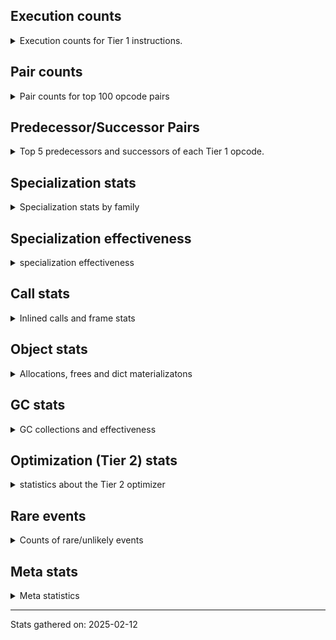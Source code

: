 ## Execution counts

<details>
<summary> Execution counts for Tier 1 instructions. </summary>


The "miss ratio" column shows the percentage of times the instruction
executed that it deoptimized. When this happens, the base unspecialized
instruction is not counted.

<table>
<thead>
<tr>
<th align="left">Name</th>
<th align="right">Base Count</th>
<th align="right">Head Count</th>
<th align="right">Change</th>
</tr>
</thead>
<tbody>
<tr>
<td align="left">LOAD_FAST</td>
<td align="right">779,597,092</td>
<td align="right">779,597,092</td>
<td align="right">0.0%</td>
</tr>
<tr>
<td align="left">LOAD_ATTR_INSTANCE_VALUE</td>
<td align="right">279,807,642</td>
<td align="right">279,807,642</td>
<td align="right">0.0%</td>
</tr>
<tr>
<td align="left">LOAD_FAST_LOAD_FAST</td>
<td align="right">272,247,504</td>
<td align="right">272,247,504</td>
<td align="right">0.0%</td>
</tr>
<tr>
<td align="left">POP_JUMP_IF_FALSE</td>
<td align="right">266,437,969</td>
<td align="right">266,437,969</td>
<td align="right">0.0%</td>
</tr>
<tr>
<td align="left">COMPARE_OP_INT</td>
<td align="right">174,935,221</td>
<td align="right">174,935,221</td>
<td align="right">0.0%</td>
</tr>
<tr>
<td align="left">LOAD_SMALL_INT</td>
<td align="right">174,682,711</td>
<td align="right">174,682,711</td>
<td align="right">0.0%</td>
</tr>
<tr>
<td align="left">RESUME_CHECK</td>
<td align="right">152,359,069</td>
<td align="right">152,359,069</td>
<td align="right">0.0%</td>
</tr>
<tr>
<td align="left">RETURN_VALUE</td>
<td align="right">151,719,514</td>
<td align="right">151,719,514</td>
<td align="right">0.0%</td>
</tr>
<tr>
<td align="left">LOAD_GLOBAL_BUILTIN</td>
<td align="right">143,361,757</td>
<td align="right">143,361,757</td>
<td align="right">0.0%</td>
</tr>
<tr>
<td align="left">BINARY_OP</td>
<td align="right">129,617,667</td>
<td align="right">129,617,667</td>
<td align="right">0.0%</td>
</tr>
<tr>
<td align="left">SWAP</td>
<td align="right">116,973,540</td>
<td align="right">116,973,540</td>
<td align="right">0.0%</td>
</tr>
<tr>
<td align="left">COPY</td>
<td align="right">116,966,884</td>
<td align="right">116,966,884</td>
<td align="right">0.0%</td>
</tr>
<tr>
<td align="left">STORE_FAST</td>
<td align="right">116,400,804</td>
<td align="right">116,400,804</td>
<td align="right">0.0%</td>
</tr>
<tr>
<td align="left">BINARY_OP_SUBSCR_GETITEM</td>
<td align="right">94,440,881</td>
<td align="right">94,440,881</td>
<td align="right">0.0%</td>
</tr>
<tr>
<td align="left">TO_BOOL_BOOL</td>
<td align="right">77,931,642</td>
<td align="right">77,931,642</td>
<td align="right">0.0%</td>
</tr>
<tr>
<td align="left">JUMP_FORWARD</td>
<td align="right">75,355,588</td>
<td align="right">75,355,588</td>
<td align="right">0.0%</td>
</tr>
<tr>
<td align="left">BINARY_OP_MULTIPLY_FLOAT</td>
<td align="right">66,920,005</td>
<td align="right">66,920,005</td>
<td align="right">0.0%</td>
</tr>
<tr>
<td align="left">CALL_ISINSTANCE</td>
<td align="right">64,360,254</td>
<td align="right">64,360,254</td>
<td align="right">0.0%</td>
</tr>
<tr>
<td align="left">BINARY_OP_SUBSCR_LIST_INT</td>
<td align="right">64,348,094</td>
<td align="right">64,348,094</td>
<td align="right">0.0%</td>
</tr>
<tr>
<td align="left">BINARY_OP_ADD_INT</td>
<td align="right">55,982,859</td>
<td align="right">55,982,859</td>
<td align="right">0.0%</td>
</tr>
<tr>
<td align="left">STORE_FAST_STORE_FAST</td>
<td align="right">51,097,220</td>
<td align="right">51,097,220</td>
<td align="right">0.0%</td>
</tr>
<tr>
<td align="left">CALL_PY_EXACT_ARGS</td>
<td align="right">50,478,119</td>
<td align="right">50,478,119</td>
<td align="right">0.0%</td>
</tr>
<tr>
<td align="left">LOAD_ATTR_METHOD_WITH_VALUES</td>
<td align="right">50,451,505</td>
<td align="right">50,451,505</td>
<td align="right">0.0%</td>
</tr>
<tr>
<td align="left">STORE_SUBSCR</td>
<td align="right">49,482,456</td>
<td align="right">49,482,456</td>
<td align="right">0.0%</td>
</tr>
<tr>
<td align="left">BINARY_OP_SUBTRACT_FLOAT</td>
<td align="right">41,247,630</td>
<td align="right">41,247,630</td>
<td align="right">0.0%</td>
</tr>
<tr>
<td align="left">BINARY_OP_SUBTRACT_INT</td>
<td align="right">37,932,512</td>
<td align="right">37,932,512</td>
<td align="right">0.0%</td>
</tr>
<tr>
<td align="left">BINARY_OP_MULTIPLY_INT</td>
<td align="right">37,734,067</td>
<td align="right">37,734,067</td>
<td align="right">0.0%</td>
</tr>
<tr>
<td align="left">BUILD_TUPLE</td>
<td align="right">37,530,463</td>
<td align="right">37,530,463</td>
<td align="right">0.0%</td>
</tr>
<tr>
<td align="left">UNPACK_SEQUENCE_TWO_TUPLE</td>
<td align="right">37,526,075</td>
<td align="right">37,526,075</td>
<td align="right">0.0%</td>
</tr>
<tr>
<td align="left">JUMP_BACKWARD_JIT</td>
<td align="right">35,888,172</td>
<td align="right">35,888,172</td>
<td align="right">0.0%</td>
</tr>
<tr>
<td align="left">FOR_ITER_RANGE</td>
<td align="right">35,788,493</td>
<td align="right">35,788,493</td>
<td align="right">0.0%</td>
</tr>
<tr>
<td align="left">BINARY_OP_ADD_FLOAT</td>
<td align="right">31,393,876</td>
<td align="right">31,393,876</td>
<td align="right">0.0%</td>
</tr>
<tr>
<td align="left">STORE_ATTR_INSTANCE_VALUE</td>
<td align="right">27,144,220</td>
<td align="right">27,144,220</td>
<td align="right">0.0%</td>
</tr>
<tr>
<td align="left">LOAD_ATTR_NONDESCRIPTOR_WITH_VALUES</td>
<td align="right">20,370,271</td>
<td align="right">20,370,271</td>
<td align="right">0.0%</td>
</tr>
<tr>
<td align="left">LOAD_CONST_MORTAL</td>
<td align="right">19,100,008</td>
<td align="right">19,100,008</td>
<td align="right">0.0%</td>
</tr>
<tr>
<td align="left">CALL_BUILTIN_CLASS</td>
<td align="right">14,317,547</td>
<td align="right">14,317,547</td>
<td align="right">0.0%</td>
</tr>
<tr>
<td align="left">COMPARE_OP</td>
<td align="right">13,580,987</td>
<td align="right">13,580,987</td>
<td align="right">0.0%</td>
</tr>
<tr>
<td align="left">LOAD_CONST_IMMORTAL</td>
<td align="right">6,838,949</td>
<td align="right">6,838,949</td>
<td align="right">0.0%</td>
</tr>
<tr>
<td align="left">INTERPRETER_EXIT</td>
<td align="right">6,798,742</td>
<td align="right">6,798,742</td>
<td align="right">0.0%</td>
</tr>
<tr>
<td align="left">POP_JUMP_IF_TRUE</td>
<td align="right">6,723,524</td>
<td align="right">6,723,524</td>
<td align="right">0.0%</td>
</tr>
<tr>
<td align="left">COMPARE_OP_FLOAT</td>
<td align="right">6,716,798</td>
<td align="right">6,716,798</td>
<td align="right">0.0%</td>
</tr>
<tr>
<td align="left">BINARY_OP_SUBSCR_TUPLE_INT</td>
<td align="right">1,280,317</td>
<td align="right">1,280,317</td>
<td align="right">0.0%</td>
</tr>
<tr>
<td align="left">ENTER_EXECUTOR</td>
<td align="right">888,869</td>
<td align="right">888,869</td>
<td align="right">0.0%</td>
</tr>
<tr>
<td align="left">GET_ITER</td>
<td align="right">679,568</td>
<td align="right">679,568</td>
<td align="right">0.0%</td>
</tr>
<tr>
<td align="left">POP_TOP</td>
<td align="right">661,396</td>
<td align="right">661,396</td>
<td align="right">0.0%</td>
</tr>
<tr>
<td align="left">FOR_ITER_GEN</td>
<td align="right">640,063</td>
<td align="right">640,063</td>
<td align="right">0.0%</td>
</tr>
<tr>
<td align="left">YIELD_VALUE</td>
<td align="right">640,000</td>
<td align="right">640,000</td>
<td align="right">0.0%</td>
</tr>
<tr>
<td align="left">POP_ITER</td>
<td align="right">623,101</td>
<td align="right">623,101</td>
<td align="right">0.0%</td>
</tr>
<tr>
<td align="left">CALL_BUILTIN_O</td>
<td align="right">451,385</td>
<td align="right">451,385</td>
<td align="right">0.0%</td>
</tr>
<tr>
<td align="left">LOAD_GLOBAL_MODULE</td>
<td align="right">233,458</td>
<td align="right">233,458</td>
<td align="right">0.0%</td>
</tr>
<tr>
<td align="left">EXTENDED_ARG</td>
<td align="right">219,455</td>
<td align="right">219,455</td>
<td align="right">0.0%</td>
</tr>
<tr>
<td align="left">LOAD_ATTR_MODULE</td>
<td align="right">193,273</td>
<td align="right">193,273</td>
<td align="right">0.0%</td>
</tr>
<tr>
<td align="left">LIST_APPEND</td>
<td align="right">143,872</td>
<td align="right">143,872</td>
<td align="right">0.0%</td>
</tr>
<tr>
<td align="left">STORE_FAST_LOAD_FAST</td>
<td align="right">131,072</td>
<td align="right">131,072</td>
<td align="right">0.0%</td>
</tr>
<tr>
<td align="left">PUSH_NULL</td>
<td align="right">130,980</td>
<td align="right">130,980</td>
<td align="right">0.0%</td>
</tr>
<tr>
<td align="left">BINARY_OP_EXTEND</td>
<td align="right">80,305</td>
<td align="right">80,305</td>
<td align="right">0.0%</td>
</tr>
<tr>
<td align="left">CALL_NON_PY_GENERAL</td>
<td align="right">15,233</td>
<td align="right">15,233</td>
<td align="right">0.0%</td>
</tr>
<tr>
<td align="left">BUILD_LIST</td>
<td align="right">13,976</td>
<td align="right">13,976</td>
<td align="right">0.0%</td>
</tr>
<tr>
<td align="left">STORE_SUBSCR_LIST_INT</td>
<td align="right">12,159</td>
<td align="right">12,159</td>
<td align="right">0.0%</td>
</tr>
<tr>
<td align="left">NOT_TAKEN</td>
<td align="right">8,190</td>
<td align="right">8,190</td>
<td align="right">0.0%</td>
</tr>
<tr>
<td align="left">FOR_ITER</td>
<td align="right">6,905</td>
<td align="right">6,905</td>
<td align="right">0.0%</td>
</tr>
<tr>
<td align="left">CALL</td>
<td align="right">2,610</td>
<td align="right">2,610</td>
<td align="right">0.0%</td>
</tr>
<tr>
<td align="left">LOAD_ATTR</td>
<td align="right">2,351</td>
<td align="right">2,351</td>
<td align="right">0.0%</td>
</tr>
<tr>
<td align="left">LOAD_GLOBAL</td>
<td align="right">1,658</td>
<td align="right">1,658</td>
<td align="right">0.0%</td>
</tr>
<tr>
<td align="left">CALL_FUNCTION_EX</td>
<td align="right">648</td>
<td align="right">648</td>
<td align="right">0.0%</td>
</tr>
<tr>
<td align="left">LOAD_DEREF</td>
<td align="right">648</td>
<td align="right">648</td>
<td align="right">0.0%</td>
</tr>
<tr>
<td align="left">LOAD_ATTR_METHOD_NO_DICT</td>
<td align="right">638</td>
<td align="right">638</td>
<td align="right">0.0%</td>
</tr>
<tr>
<td align="left">STORE_ATTR</td>
<td align="right">612</td>
<td align="right">612</td>
<td align="right">0.0%</td>
</tr>
<tr>
<td align="left">TO_BOOL</td>
<td align="right">549</td>
<td align="right">549</td>
<td align="right">0.0%</td>
</tr>
<tr>
<td align="left">EXIT_INIT_CHECK</td>
<td align="right">378</td>
<td align="right">378</td>
<td align="right">0.0%</td>
</tr>
<tr>
<td align="left">CALL_ALLOC_AND_ENTER_INIT</td>
<td align="right">378</td>
<td align="right">378</td>
<td align="right">0.0%</td>
</tr>
<tr>
<td align="left">MAKE_FUNCTION</td>
<td align="right">324</td>
<td align="right">324</td>
<td align="right">0.0%</td>
</tr>
<tr>
<td align="left">NOP</td>
<td align="right">324</td>
<td align="right">324</td>
<td align="right">0.0%</td>
</tr>
<tr>
<td align="left">CALL_INTRINSIC_1</td>
<td align="right">324</td>
<td align="right">324</td>
<td align="right">0.0%</td>
</tr>
<tr>
<td align="left">COPY_FREE_VARS</td>
<td align="right">324</td>
<td align="right">324</td>
<td align="right">0.0%</td>
</tr>
<tr>
<td align="left">IS_OP</td>
<td align="right">324</td>
<td align="right">324</td>
<td align="right">0.0%</td>
</tr>
<tr>
<td align="left">LIST_EXTEND</td>
<td align="right">324</td>
<td align="right">324</td>
<td align="right">0.0%</td>
</tr>
<tr>
<td align="left">MAKE_CELL</td>
<td align="right">324</td>
<td align="right">324</td>
<td align="right">0.0%</td>
</tr>
<tr>
<td align="left">POP_JUMP_IF_NOT_NONE</td>
<td align="right">324</td>
<td align="right">324</td>
<td align="right">0.0%</td>
</tr>
<tr>
<td align="left">SET_FUNCTION_ATTRIBUTE</td>
<td align="right">324</td>
<td align="right">324</td>
<td align="right">0.0%</td>
</tr>
<tr>
<td align="left">STORE_DEREF</td>
<td align="right">324</td>
<td align="right">324</td>
<td align="right">0.0%</td>
</tr>
<tr>
<td align="left">CALL_METHOD_DESCRIPTOR_NOARGS</td>
<td align="right">319</td>
<td align="right">319</td>
<td align="right">0.0%</td>
</tr>
<tr>
<td align="left">CALL_METHOD_DESCRIPTOR_O</td>
<td align="right">319</td>
<td align="right">319</td>
<td align="right">0.0%</td>
</tr>
<tr>
<td align="left">CALL_PY_GENERAL</td>
<td align="right">319</td>
<td align="right">319</td>
<td align="right">0.0%</td>
</tr>
<tr>
<td align="left">CALL_BUILTIN_FAST_WITH_KEYWORDS</td>
<td align="right">252</td>
<td align="right">252</td>
<td align="right">0.0%</td>
</tr>
<tr>
<td align="left">LOAD_FAST_AND_CLEAR</td>
<td align="right">192</td>
<td align="right">192</td>
<td align="right">0.0%</td>
</tr>
<tr>
<td align="left">POP_JUMP_IF_NONE</td>
<td align="right">192</td>
<td align="right">192</td>
<td align="right">0.0%</td>
</tr>
<tr>
<td align="left">LOAD_CONST</td>
<td align="right">129</td>
<td align="right">129</td>
<td align="right">0.0%</td>
</tr>
<tr>
<td align="left">UNPACK_SEQUENCE</td>
<td align="right">118</td>
<td align="right">118</td>
<td align="right">0.0%</td>
</tr>
<tr>
<td align="left">RESUME</td>
<td align="right">67</td>
<td align="right">67</td>
<td align="right">0.0%</td>
</tr>
<tr>
<td align="left">END_FOR</td>
<td align="right">64</td>
<td align="right">64</td>
<td align="right">0.0%</td>
</tr>
<tr>
<td align="left">RETURN_GENERATOR</td>
<td align="right">64</td>
<td align="right">64</td>
<td align="right">0.0%</td>
</tr>
<tr>
<td align="left">JUMP_BACKWARD</td>
<td align="right">44</td>
<td align="right">44</td>
<td align="right">0.0%</td>
</tr>
</tbody>
</table>


</details>

## Pair counts

<details>
<summary> Pair counts for top 100 opcode pairs </summary>


Pairs of specialized operations that deoptimize and are then followed by
the corresponding unspecialized instruction are not counted as pairs.

Not included in comparative output.


</details>

## Predecessor/Successor Pairs

<details>
<summary> Top 5 predecessors and successors of each Tier 1 opcode. </summary>


This does not include the unspecialized instructions that occur after a
specialized instruction deoptimizes.

Not included in comparative output.


</details>

## Specialization stats

<details>
<summary> Specialization stats by family </summary>

### BINARY_OP

<details>
<summary> specialization stats for BINARY_OP family </summary>

<table>
<thead>
<tr>
<th align="left">Kind</th>
<th align="right">Base Count</th>
<th align="right">Base Ratio</th>
<th align="right">Head Count</th>
<th align="right">Head Ratio</th>
<th align="right">Change</th>
</tr>
</thead>
<tbody>
<tr>
<td align="left">
deferred
<details>
<summary>ⓘ</summary>

Lists the number of "deferred" (i.e. not specialized) instructions executed.
</details>
</td>
<td align="right">129,583,591</td>
<td align="right">9.7%</td>
<td align="right">129,583,591</td>
<td align="right">9.7%</td>
<td align="right">0.0%</td>
</tr>
<tr>
<td align="left">
hit
<details>
<summary>ⓘ</summary>

Specialized instructions that complete.
</details>
</td>
<td align="right">1,200,662,566</td>
<td align="right">90.3%</td>
<td align="right">1,200,662,566</td>
<td align="right">90.3%</td>
<td align="right">0.0%</td>
</tr>
</tbody>
</table>

<table>
<thead>
<tr>
<th align="left">Success</th>
<th align="right">Base Count</th>
<th align="right">Base Ratio</th>
<th align="right">Head Count</th>
<th align="right">Head Ratio</th>
<th align="right">Change</th>
</tr>
</thead>
<tbody>
<tr>
<td align="left">Success</td>
<td align="right">482</td>
<td align="right">1.4%</td>
<td align="right">482</td>
<td align="right">1.4%</td>
<td align="right">0.0%</td>
</tr>
<tr>
<td align="left">Failure</td>
<td align="right">33,594</td>
<td align="right">98.6%</td>
<td align="right">33,594</td>
<td align="right">98.6%</td>
<td align="right">0.0%</td>
</tr>
</tbody>
</table>

<table>
<thead>
<tr>
<th align="left">Failure kind</th>
<th align="right">Base Count</th>
<th align="right">Base Ratio</th>
<th align="right">Head Count</th>
<th align="right">Head Ratio</th>
<th align="right">Change</th>
</tr>
</thead>
<tbody>
<tr>
<td align="left">subscr</td>
<td align="right">30,353</td>
<td align="right">90.4%</td>
<td align="right">30,353</td>
<td align="right">90.4%</td>
<td align="right">0.0%</td>
</tr>
<tr>
<td align="left">add different types</td>
<td align="right">1,671</td>
<td align="right">5.0%</td>
<td align="right">1,671</td>
<td align="right">5.0%</td>
<td align="right">0.0%</td>
</tr>
<tr>
<td align="left">remainder</td>
<td align="right">459</td>
<td align="right">1.4%</td>
<td align="right">459</td>
<td align="right">1.4%</td>
<td align="right">0.0%</td>
</tr>
<tr>
<td align="left">true divide other</td>
<td align="right">442</td>
<td align="right">1.3%</td>
<td align="right">442</td>
<td align="right">1.3%</td>
<td align="right">0.0%</td>
</tr>
<tr>
<td align="left">multiply different types</td>
<td align="right">263</td>
<td align="right">0.8%</td>
<td align="right">263</td>
<td align="right">0.8%</td>
<td align="right">0.0%</td>
</tr>
<tr>
<td align="left">floor divide</td>
<td align="right">167</td>
<td align="right">0.5%</td>
<td align="right">167</td>
<td align="right">0.5%</td>
<td align="right">0.0%</td>
</tr>
<tr>
<td align="left">true divide float</td>
<td align="right">147</td>
<td align="right">0.4%</td>
<td align="right">147</td>
<td align="right">0.4%</td>
<td align="right">0.0%</td>
</tr>
<tr>
<td align="left">lshift</td>
<td align="right">69</td>
<td align="right">0.2%</td>
<td align="right">69</td>
<td align="right">0.2%</td>
<td align="right">0.0%</td>
</tr>
<tr>
<td align="left">rshift</td>
<td align="right">23</td>
<td align="right">0.1%</td>
<td align="right">23</td>
<td align="right">0.1%</td>
<td align="right">0.0%</td>
</tr>
</tbody>
</table>


</details>

### CALL

<details>
<summary> specialization stats for CALL family </summary>

<table>
<thead>
<tr>
<th align="left">Kind</th>
<th align="right">Base Count</th>
<th align="right">Base Ratio</th>
<th align="right">Head Count</th>
<th align="right">Head Ratio</th>
<th align="right">Change</th>
</tr>
</thead>
<tbody>
<tr>
<td align="left">
deferred
<details>
<summary>ⓘ</summary>

Lists the number of "deferred" (i.e. not specialized) instructions executed.
</details>
</td>
<td align="right">155</td>
<td align="right">0.0%</td>
<td align="right">155</td>
<td align="right">0.0%</td>
<td align="right">0.0%</td>
</tr>
<tr>
<td align="left">
hit
<details>
<summary>ⓘ</summary>

Specialized instructions that complete.
</details>
</td>
<td align="right">137,064,892</td>
<td align="right">100.0%</td>
<td align="right">137,064,892</td>
<td align="right">100.0%</td>
<td align="right">0.0%</td>
</tr>
</tbody>
</table>

<table>
<thead>
<tr>
<th align="left">Success</th>
<th align="right">Base Count</th>
<th align="right">Base Ratio</th>
<th align="right">Head Count</th>
<th align="right">Head Ratio</th>
<th align="right">Change</th>
</tr>
</thead>
<tbody>
<tr>
<td align="left">Success</td>
<td align="right">2,455</td>
<td align="right">100.0%</td>
<td align="right">2,455</td>
<td align="right">100.0%</td>
<td align="right">0.0%</td>
</tr>
<tr>
<td align="left">Failure</td>
<td align="right">0</td>
<td align="right">0.0%</td>
<td align="right">0</td>
<td align="right">0.0%</td>
<td align="right"></td>
</tr>
</tbody>
</table>


</details>

### COMPARE_OP

<details>
<summary> specialization stats for COMPARE_OP family </summary>

<table>
<thead>
<tr>
<th align="left">Kind</th>
<th align="right">Base Count</th>
<th align="right">Base Ratio</th>
<th align="right">Head Count</th>
<th align="right">Head Ratio</th>
<th align="right">Change</th>
</tr>
</thead>
<tbody>
<tr>
<td align="left">
deferred
<details>
<summary>ⓘ</summary>

Lists the number of "deferred" (i.e. not specialized) instructions executed.
</details>
</td>
<td align="right">13,577,498</td>
<td align="right">6.3%</td>
<td align="right">13,577,498</td>
<td align="right">6.3%</td>
<td align="right">0.0%</td>
</tr>
<tr>
<td align="left">
hit
<details>
<summary>ⓘ</summary>

Specialized instructions that complete.
</details>
</td>
<td align="right">201,201,350</td>
<td align="right">93.7%</td>
<td align="right">201,201,350</td>
<td align="right">93.7%</td>
<td align="right">0.0%</td>
</tr>
</tbody>
</table>

<table>
<thead>
<tr>
<th align="left">Success</th>
<th align="right">Base Count</th>
<th align="right">Base Ratio</th>
<th align="right">Head Count</th>
<th align="right">Head Ratio</th>
<th align="right">Change</th>
</tr>
</thead>
<tbody>
<tr>
<td align="left">Success</td>
<td align="right">86</td>
<td align="right">2.5%</td>
<td align="right">86</td>
<td align="right">2.5%</td>
<td align="right">0.0%</td>
</tr>
<tr>
<td align="left">Failure</td>
<td align="right">3,403</td>
<td align="right">97.5%</td>
<td align="right">3,403</td>
<td align="right">97.5%</td>
<td align="right">0.0%</td>
</tr>
</tbody>
</table>

<table>
<thead>
<tr>
<th align="left">Failure kind</th>
<th align="right">Base Count</th>
<th align="right">Base Ratio</th>
<th align="right">Head Count</th>
<th align="right">Head Ratio</th>
<th align="right">Change</th>
</tr>
</thead>
<tbody>
<tr>
<td align="left">float long</td>
<td align="right">3,403</td>
<td align="right">100.0%</td>
<td align="right">3,403</td>
<td align="right">100.0%</td>
<td align="right">0.0%</td>
</tr>
</tbody>
</table>


</details>

### FOR_ITER

<details>
<summary> specialization stats for FOR_ITER family </summary>

<table>
<thead>
<tr>
<th align="left">Kind</th>
<th align="right">Base Count</th>
<th align="right">Base Ratio</th>
<th align="right">Head Count</th>
<th align="right">Head Ratio</th>
<th align="right">Change</th>
</tr>
</thead>
<tbody>
<tr>
<td align="left">
deferred
<details>
<summary>ⓘ</summary>

Lists the number of "deferred" (i.e. not specialized) instructions executed.
</details>
</td>
<td align="right">6,820</td>
<td align="right">0.0%</td>
<td align="right">6,820</td>
<td align="right">0.0%</td>
<td align="right">0.0%</td>
</tr>
<tr>
<td align="left">
hit
<details>
<summary>ⓘ</summary>

Specialized instructions that complete.
</details>
</td>
<td align="right">36,428,556</td>
<td align="right">100.0%</td>
<td align="right">36,428,556</td>
<td align="right">100.0%</td>
<td align="right">0.0%</td>
</tr>
</tbody>
</table>

<table>
<thead>
<tr>
<th align="left">Success</th>
<th align="right">Base Count</th>
<th align="right">Base Ratio</th>
<th align="right">Head Count</th>
<th align="right">Head Ratio</th>
<th align="right">Change</th>
</tr>
</thead>
<tbody>
<tr>
<td align="left">Success</td>
<td align="right">32</td>
<td align="right">37.6%</td>
<td align="right">32</td>
<td align="right">37.6%</td>
<td align="right">0.0%</td>
</tr>
<tr>
<td align="left">Failure</td>
<td align="right">53</td>
<td align="right">62.4%</td>
<td align="right">53</td>
<td align="right">62.4%</td>
<td align="right">0.0%</td>
</tr>
</tbody>
</table>

<table>
<thead>
<tr>
<th align="left">Failure kind</th>
<th align="right">Base Count</th>
<th align="right">Base Ratio</th>
<th align="right">Head Count</th>
<th align="right">Head Ratio</th>
<th align="right">Change</th>
</tr>
</thead>
<tbody>
<tr>
<td align="left">zip</td>
<td align="right">47</td>
<td align="right">88.7%</td>
<td align="right">47</td>
<td align="right">88.7%</td>
<td align="right">0.0%</td>
</tr>
<tr>
<td align="left">dict values</td>
<td align="right">6</td>
<td align="right">11.3%</td>
<td align="right">6</td>
<td align="right">11.3%</td>
<td align="right">0.0%</td>
</tr>
</tbody>
</table>


</details>

### LOAD_ATTR

<details>
<summary> specialization stats for LOAD_ATTR family </summary>

<table>
<thead>
<tr>
<th align="left">Kind</th>
<th align="right">Base Count</th>
<th align="right">Base Ratio</th>
<th align="right">Head Count</th>
<th align="right">Head Ratio</th>
<th align="right">Change</th>
</tr>
</thead>
<tbody>
<tr>
<td align="left">
deferred
<details>
<summary>ⓘ</summary>

Lists the number of "deferred" (i.e. not specialized) instructions executed.
</details>
</td>
<td align="right">467</td>
<td align="right">0.0%</td>
<td align="right">467</td>
<td align="right">0.0%</td>
<td align="right">0.0%</td>
</tr>
<tr>
<td align="left">
hit
<details>
<summary>ⓘ</summary>

Specialized instructions that complete.
</details>
</td>
<td align="right">350,823,329</td>
<td align="right">100.0%</td>
<td align="right">350,823,329</td>
<td align="right">100.0%</td>
<td align="right">0.0%</td>
</tr>
</tbody>
</table>

<table>
<thead>
<tr>
<th align="left">Success</th>
<th align="right">Base Count</th>
<th align="right">Base Ratio</th>
<th align="right">Head Count</th>
<th align="right">Head Ratio</th>
<th align="right">Change</th>
</tr>
</thead>
<tbody>
<tr>
<td align="left">Success</td>
<td align="right">1,778</td>
<td align="right">94.4%</td>
<td align="right">1,778</td>
<td align="right">94.4%</td>
<td align="right">0.0%</td>
</tr>
<tr>
<td align="left">Failure</td>
<td align="right">106</td>
<td align="right">5.6%</td>
<td align="right">106</td>
<td align="right">5.6%</td>
<td align="right">0.0%</td>
</tr>
</tbody>
</table>


</details>

### LOAD_GLOBAL

<details>
<summary> specialization stats for LOAD_GLOBAL family </summary>

<table>
<thead>
<tr>
<th align="left">Kind</th>
<th align="right">Base Count</th>
<th align="right">Base Ratio</th>
<th align="right">Head Count</th>
<th align="right">Head Ratio</th>
<th align="right">Change</th>
</tr>
</thead>
<tbody>
<tr>
<td align="left">
deferred
<details>
<summary>ⓘ</summary>

Lists the number of "deferred" (i.e. not specialized) instructions executed.
</details>
</td>
<td align="right">109</td>
<td align="right">0.0%</td>
<td align="right">109</td>
<td align="right">0.0%</td>
<td align="right">0.0%</td>
</tr>
<tr>
<td align="left">
hit
<details>
<summary>ⓘ</summary>

Specialized instructions that complete.
</details>
</td>
<td align="right">143,595,215</td>
<td align="right">100.0%</td>
<td align="right">143,595,215</td>
<td align="right">100.0%</td>
<td align="right">0.0%</td>
</tr>
</tbody>
</table>

<table>
<thead>
<tr>
<th align="left">Success</th>
<th align="right">Base Count</th>
<th align="right">Base Ratio</th>
<th align="right">Head Count</th>
<th align="right">Head Ratio</th>
<th align="right">Change</th>
</tr>
</thead>
<tbody>
<tr>
<td align="left">Success</td>
<td align="right">1,549</td>
<td align="right">100.0%</td>
<td align="right">1,549</td>
<td align="right">100.0%</td>
<td align="right">0.0%</td>
</tr>
<tr>
<td align="left">Failure</td>
<td align="right">0</td>
<td align="right">0.0%</td>
<td align="right">0</td>
<td align="right">0.0%</td>
<td align="right"></td>
</tr>
</tbody>
</table>


</details>

### STORE_ATTR

<details>
<summary> specialization stats for STORE_ATTR family </summary>

<table>
<thead>
<tr>
<th align="left">Kind</th>
<th align="right">Base Count</th>
<th align="right">Base Ratio</th>
<th align="right">Head Count</th>
<th align="right">Head Ratio</th>
<th align="right">Change</th>
</tr>
</thead>
<tbody>
<tr>
<td align="left">
deferred
<details>
<summary>ⓘ</summary>

Lists the number of "deferred" (i.e. not specialized) instructions executed.
</details>
</td>
<td align="right">36</td>
<td align="right">0.0%</td>
<td align="right">36</td>
<td align="right">0.0%</td>
<td align="right">0.0%</td>
</tr>
<tr>
<td align="left">
hit
<details>
<summary>ⓘ</summary>

Specialized instructions that complete.
</details>
</td>
<td align="right">27,144,220</td>
<td align="right">100.0%</td>
<td align="right">27,144,220</td>
<td align="right">100.0%</td>
<td align="right">0.0%</td>
</tr>
</tbody>
</table>

<table>
<thead>
<tr>
<th align="left">Success</th>
<th align="right">Base Count</th>
<th align="right">Base Ratio</th>
<th align="right">Head Count</th>
<th align="right">Head Ratio</th>
<th align="right">Change</th>
</tr>
</thead>
<tbody>
<tr>
<td align="left">Success</td>
<td align="right">576</td>
<td align="right">100.0%</td>
<td align="right">576</td>
<td align="right">100.0%</td>
<td align="right">0.0%</td>
</tr>
<tr>
<td align="left">Failure</td>
<td align="right">0</td>
<td align="right">0.0%</td>
<td align="right">0</td>
<td align="right">0.0%</td>
<td align="right"></td>
</tr>
</tbody>
</table>


</details>

### STORE_SUBSCR

<details>
<summary> specialization stats for STORE_SUBSCR family </summary>

<table>
<thead>
<tr>
<th align="left">Kind</th>
<th align="right">Base Count</th>
<th align="right">Base Ratio</th>
<th align="right">Head Count</th>
<th align="right">Head Ratio</th>
<th align="right">Change</th>
</tr>
</thead>
<tbody>
<tr>
<td align="left">
deferred
<details>
<summary>ⓘ</summary>

Lists the number of "deferred" (i.e. not specialized) instructions executed.
</details>
</td>
<td align="right">49,469,839</td>
<td align="right">99.9%</td>
<td align="right">49,469,839</td>
<td align="right">99.9%</td>
<td align="right">0.0%</td>
</tr>
<tr>
<td align="left">
hit
<details>
<summary>ⓘ</summary>

Specialized instructions that complete.
</details>
</td>
<td align="right">12,159</td>
<td align="right">0.0%</td>
<td align="right">12,159</td>
<td align="right">0.0%</td>
<td align="right">0.0%</td>
</tr>
</tbody>
</table>

<table>
<thead>
<tr>
<th align="left">Success</th>
<th align="right">Base Count</th>
<th align="right">Base Ratio</th>
<th align="right">Head Count</th>
<th align="right">Head Ratio</th>
<th align="right">Change</th>
</tr>
</thead>
<tbody>
<tr>
<td align="left">Success</td>
<td align="right">1</td>
<td align="right">0.0%</td>
<td align="right">1</td>
<td align="right">0.0%</td>
<td align="right">0.0%</td>
</tr>
<tr>
<td align="left">Failure</td>
<td align="right">12,616</td>
<td align="right">100.0%</td>
<td align="right">12,616</td>
<td align="right">100.0%</td>
<td align="right">0.0%</td>
</tr>
</tbody>
</table>

<table>
<thead>
<tr>
<th align="left">Failure kind</th>
<th align="right">Base Count</th>
<th align="right">Base Ratio</th>
<th align="right">Head Count</th>
<th align="right">Head Ratio</th>
<th align="right">Change</th>
</tr>
</thead>
<tbody>
<tr>
<td align="left">array int</td>
<td align="right">10,792</td>
<td align="right">85.5%</td>
<td align="right">10,792</td>
<td align="right">85.5%</td>
<td align="right">0.0%</td>
</tr>
<tr>
<td align="left">py simple</td>
<td align="right">1,756</td>
<td align="right">13.9%</td>
<td align="right">1,756</td>
<td align="right">13.9%</td>
<td align="right">0.0%</td>
</tr>
<tr>
<td align="left">array slice</td>
<td align="right">68</td>
<td align="right">0.5%</td>
<td align="right">68</td>
<td align="right">0.5%</td>
<td align="right">0.0%</td>
</tr>
</tbody>
</table>


</details>

### TO_BOOL

<details>
<summary> specialization stats for TO_BOOL family </summary>

<table>
<thead>
<tr>
<th align="left">Kind</th>
<th align="right">Base Count</th>
<th align="right">Base Ratio</th>
<th align="right">Head Count</th>
<th align="right">Head Ratio</th>
<th align="right">Change</th>
</tr>
</thead>
<tbody>
<tr>
<td align="left">
deferred
<details>
<summary>ⓘ</summary>

Lists the number of "deferred" (i.e. not specialized) instructions executed.
</details>
</td>
<td align="right">334</td>
<td align="right">0.0%</td>
<td align="right">334</td>
<td align="right">0.0%</td>
<td align="right">0.0%</td>
</tr>
<tr>
<td align="left">
hit
<details>
<summary>ⓘ</summary>

Specialized instructions that complete.
</details>
</td>
<td align="right">77,931,642</td>
<td align="right">100.0%</td>
<td align="right">77,931,642</td>
<td align="right">100.0%</td>
<td align="right">0.0%</td>
</tr>
</tbody>
</table>

<table>
<thead>
<tr>
<th align="left">Success</th>
<th align="right">Base Count</th>
<th align="right">Base Ratio</th>
<th align="right">Head Count</th>
<th align="right">Head Ratio</th>
<th align="right">Change</th>
</tr>
</thead>
<tbody>
<tr>
<td align="left">Success</td>
<td align="right">110</td>
<td align="right">51.2%</td>
<td align="right">110</td>
<td align="right">51.2%</td>
<td align="right">0.0%</td>
</tr>
<tr>
<td align="left">Failure</td>
<td align="right">105</td>
<td align="right">48.8%</td>
<td align="right">105</td>
<td align="right">48.8%</td>
<td align="right">0.0%</td>
</tr>
</tbody>
</table>

<table>
<thead>
<tr>
<th align="left">Failure kind</th>
<th align="right">Base Count</th>
<th align="right">Base Ratio</th>
<th align="right">Head Count</th>
<th align="right">Head Ratio</th>
<th align="right">Change</th>
</tr>
</thead>
<tbody>
<tr>
<td align="left">sequence</td>
<td align="right">105</td>
<td align="right">100.0%</td>
<td align="right">105</td>
<td align="right">100.0%</td>
<td align="right">0.0%</td>
</tr>
</tbody>
</table>


</details>

### UNPACK_SEQUENCE

<details>
<summary> specialization stats for UNPACK_SEQUENCE family </summary>

<table>
<thead>
<tr>
<th align="left">Kind</th>
<th align="right">Base Count</th>
<th align="right">Base Ratio</th>
<th align="right">Head Count</th>
<th align="right">Head Ratio</th>
<th align="right">Change</th>
</tr>
</thead>
<tbody>
<tr>
<td align="left">
deferred
<details>
<summary>ⓘ</summary>

Lists the number of "deferred" (i.e. not specialized) instructions executed.
</details>
</td>
<td align="right">9</td>
<td align="right">0.0%</td>
<td align="right">9</td>
<td align="right">0.0%</td>
<td align="right">0.0%</td>
</tr>
<tr>
<td align="left">
hit
<details>
<summary>ⓘ</summary>

Specialized instructions that complete.
</details>
</td>
<td align="right">37,526,075</td>
<td align="right">100.0%</td>
<td align="right">37,526,075</td>
<td align="right">100.0%</td>
<td align="right">0.0%</td>
</tr>
</tbody>
</table>

<table>
<thead>
<tr>
<th align="left">Success</th>
<th align="right">Base Count</th>
<th align="right">Base Ratio</th>
<th align="right">Head Count</th>
<th align="right">Head Ratio</th>
<th align="right">Change</th>
</tr>
</thead>
<tbody>
<tr>
<td align="left">Success</td>
<td align="right">109</td>
<td align="right">100.0%</td>
<td align="right">109</td>
<td align="right">100.0%</td>
<td align="right">0.0%</td>
</tr>
<tr>
<td align="left">Failure</td>
<td align="right">0</td>
<td align="right">0.0%</td>
<td align="right">0</td>
<td align="right">0.0%</td>
<td align="right"></td>
</tr>
</tbody>
</table>


</details>


</details>

## Specialization effectiveness

<details>
<summary> specialization effectiveness </summary>


All entries are execution counts. Should add up to the total number of
Tier 1 instructions executed.

<table>
<thead>
<tr>
<th align="left">Instructions</th>
<th align="right">Base Count</th>
<th align="right">Base Ratio</th>
<th align="right">Head Count</th>
<th align="right">Head Ratio</th>
<th align="right">Change</th>
</tr>
</thead>
<tbody>
<tr>
<td align="left">
Basic
<details>
<summary>ⓘ</summary>

Instructions that are not and cannot be specialized, e.g. `LOAD_FAST`.
</details>
</td>
<td align="right">2,176,677,700</td>
<td align="right">54.4%</td>
<td align="right">2,176,677,700</td>
<td align="right">54.4%</td>
<td align="right">0.0%</td>
</tr>
<tr>
<td align="left">
Not specialized
<details>
<summary>ⓘ</summary>

Instructions that could be specialized but aren't, e.g. `LOAD_ATTR`, `BINARY_SLICE`.
</details>
</td>
<td align="right">192,695,913</td>
<td align="right">4.8%</td>
<td align="right">192,695,913</td>
<td align="right">4.8%</td>
<td align="right">0.0%</td>
</tr>
<tr>
<td align="left">
Specialized hits
<details>
<summary>ⓘ</summary>

Specialized instructions, e.g. `LOAD_ATTR_MODULE` that complete.
</details>
</td>
<td align="right">1,630,284,084</td>
<td align="right">40.8%</td>
<td align="right">1,630,284,084</td>
<td align="right">40.8%</td>
<td align="right">0.0%</td>
</tr>
<tr>
<td align="left">
Specialized misses
<details>
<summary>ⓘ</summary>

Specialized instructions, e.g. `LOAD_ATTR_MODULE` that deopt.
</details>
</td>
<td align="right">0</td>
<td align="right">0.0%</td>
<td align="right">0</td>
<td align="right">0.0%</td>
<td align="right"></td>
</tr>
</tbody>
</table>

### Deferred by instruction

<details>
<summary> Breakdown of deferred (not specialized) instruction counts by family </summary>

<table>
<thead>
<tr>
<th align="left">Name</th>
<th align="right">Base Count</th>
<th align="right">Base Ratio</th>
<th align="right">Head Count</th>
<th align="right">Head Ratio</th>
<th align="right">Change</th>
</tr>
</thead>
<tbody>
<tr>
<td align="left">BINARY_OP</td>
<td align="right">129,583,591</td>
<td align="right">67.3%</td>
<td align="right">129,583,591</td>
<td align="right">67.3%</td>
<td align="right">0.0%</td>
</tr>
<tr>
<td align="left">STORE_SUBSCR</td>
<td align="right">49,469,839</td>
<td align="right">25.7%</td>
<td align="right">49,469,839</td>
<td align="right">25.7%</td>
<td align="right">0.0%</td>
</tr>
<tr>
<td align="left">COMPARE_OP</td>
<td align="right">13,577,498</td>
<td align="right">7.0%</td>
<td align="right">13,577,498</td>
<td align="right">7.0%</td>
<td align="right">0.0%</td>
</tr>
<tr>
<td align="left">FOR_ITER</td>
<td align="right">6,820</td>
<td align="right">0.0%</td>
<td align="right">6,820</td>
<td align="right">0.0%</td>
<td align="right">0.0%</td>
</tr>
<tr>
<td align="left">LOAD_ATTR</td>
<td align="right">467</td>
<td align="right">0.0%</td>
<td align="right">467</td>
<td align="right">0.0%</td>
<td align="right">0.0%</td>
</tr>
<tr>
<td align="left">TO_BOOL</td>
<td align="right">334</td>
<td align="right">0.0%</td>
<td align="right">334</td>
<td align="right">0.0%</td>
<td align="right">0.0%</td>
</tr>
<tr>
<td align="left">CALL</td>
<td align="right">155</td>
<td align="right">0.0%</td>
<td align="right">155</td>
<td align="right">0.0%</td>
<td align="right">0.0%</td>
</tr>
<tr>
<td align="left">LOAD_GLOBAL</td>
<td align="right">109</td>
<td align="right">0.0%</td>
<td align="right">109</td>
<td align="right">0.0%</td>
<td align="right">0.0%</td>
</tr>
<tr>
<td align="left">STORE_ATTR</td>
<td align="right">36</td>
<td align="right">0.0%</td>
<td align="right">36</td>
<td align="right">0.0%</td>
<td align="right">0.0%</td>
</tr>
<tr>
<td align="left">UNPACK_SEQUENCE</td>
<td align="right">9</td>
<td align="right">0.0%</td>
<td align="right">9</td>
<td align="right">0.0%</td>
<td align="right">0.0%</td>
</tr>
</tbody>
</table>


</details>

### Misses by instruction

<details>
<summary> Breakdown of misses (specialized deopts) instruction counts by family </summary>


</details>


</details>

## Call stats

<details>
<summary> Inlined calls and frame stats </summary>


This shows what fraction of calls to Python functions are inlined (i.e.
not having a call at the C level) and for those that are not, where the
call comes from.  The various categories overlap.

Also includes the count of frame objects created.

<table>
<thead>
<tr>
<th align="left"></th>
<th align="right">Base Count</th>
<th align="right">Base Ratio</th>
<th align="right">Head Count</th>
<th align="right">Head Ratio</th>
<th align="right">Change</th>
</tr>
</thead>
<tbody>
<tr>
<td align="left">Calls to PyEval_EvalDefault</td>
<td align="right">6,799,066</td>
<td align="right">4.5%</td>
<td align="right">6,799,066</td>
<td align="right">4.5%</td>
<td align="right">0.0%</td>
</tr>
<tr>
<td align="left">Calls to Python functions inlined</td>
<td align="right">145,560,134</td>
<td align="right">95.5%</td>
<td align="right">145,560,134</td>
<td align="right">95.5%</td>
<td align="right">0.0%</td>
</tr>
<tr>
<td align="left">Calls via PyEval_EvalFrame (total)</td>
<td align="right">6,799,066</td>
<td align="right">4.5%</td>
<td align="right">6,799,066</td>
<td align="right">4.5%</td>
<td align="right">0.0%</td>
</tr>
<tr>
<td align="left">Calls via PyEval_EvalFrame (vector)</td>
<td align="right">6,799,065</td>
<td align="right">4.5%</td>
<td align="right">6,799,065</td>
<td align="right">4.5%</td>
<td align="right">0.0%</td>
</tr>
<tr>
<td align="left">Calls via PyEval_EvalFrame (generator)</td>
<td align="right">1</td>
<td align="right">0.0%</td>
<td align="right">1</td>
<td align="right">0.0%</td>
<td align="right">0.0%</td>
</tr>
<tr>
<td align="left">Calls via PyEval_EvalFrame (legacy)</td>
<td align="right">0</td>
<td align="right">0.0%</td>
<td align="right">0</td>
<td align="right">0.0%</td>
<td align="right"></td>
</tr>
<tr>
<td align="left">Calls via PyEval_EvalFrame (function vectorcall)</td>
<td align="right">6,799,065</td>
<td align="right">4.5%</td>
<td align="right">6,799,065</td>
<td align="right">4.5%</td>
<td align="right">0.0%</td>
</tr>
<tr>
<td align="left">Calls via PyEval_EvalFrame (build class)</td>
<td align="right">0</td>
<td align="right">0.0%</td>
<td align="right">0</td>
<td align="right">0.0%</td>
<td align="right"></td>
</tr>
<tr>
<td align="left">Calls via PyEval_EvalFrame (slot)</td>
<td align="right">6,798,735</td>
<td align="right">4.5%</td>
<td align="right">6,798,735</td>
<td align="right">4.5%</td>
<td align="right">0.0%</td>
</tr>
<tr>
<td align="left">Calls via PyEval_EvalFrame (function ex)</td>
<td align="right">324</td>
<td align="right">0.0%</td>
<td align="right">324</td>
<td align="right">0.0%</td>
<td align="right">0.0%</td>
</tr>
<tr>
<td align="left">Calls via PyEval_EvalFrame (api)</td>
<td align="right">0</td>
<td align="right">0.0%</td>
<td align="right">0</td>
<td align="right">0.0%</td>
<td align="right"></td>
</tr>
<tr>
<td align="left">Calls via PyEval_EvalFrame (method)</td>
<td align="right">0</td>
<td align="right">0.0%</td>
<td align="right">0</td>
<td align="right">0.0%</td>
<td align="right"></td>
</tr>
<tr>
<td align="left">Frame objects created</td>
<td align="right">0</td>
<td align="right">0.0%</td>
<td align="right">0</td>
<td align="right">0.0%</td>
<td align="right"></td>
</tr>
<tr>
<td align="left">Frames pushed</td>
<td align="right">151,719,514</td>
<td align="right">99.6%</td>
<td align="right">151,719,514</td>
<td align="right">99.6%</td>
<td align="right">0.0%</td>
</tr>
</tbody>
</table>


</details>

## Object stats

<details>
<summary> Allocations, frees and dict materializatons </summary>


Below, "allocations" means "allocations that are not from a freelist".
Total allocations = "Allocations from freelist" + "Allocations".

"Inline values" is the number of values arrays inlined into objects.

The cache hit/miss numbers are for the MRO cache, split into dunder and
other names.

<table>
<thead>
<tr>
<th align="left"></th>
<th align="right">Base Count</th>
<th align="right">Base Ratio</th>
<th align="right">Head Count</th>
<th align="right">Head Ratio</th>
<th align="right">Change</th>
</tr>
</thead>
<tbody>
<tr>
<td align="left">Method cache dunder misses</td>
<td align="right">124</td>
<td align="right"></td>
<td align="right">117</td>
<td align="right"></td>
<td align="right">-5.6%</td>
</tr>
<tr>
<td align="left">Method cache collisions</td>
<td align="right">319</td>
<td align="right"></td>
<td align="right">303</td>
<td align="right"></td>
<td align="right">-5.0%</td>
</tr>
<tr>
<td align="left">Method cache misses</td>
<td align="right">310</td>
<td align="right"></td>
<td align="right">304</td>
<td align="right"></td>
<td align="right">-1.9%</td>
</tr>
<tr>
<td align="left">Method cache hits</td>
<td align="right">2,230</td>
<td align="right"></td>
<td align="right">2,236</td>
<td align="right"></td>
<td align="right">0.3%</td>
</tr>
<tr>
<td align="left">Frees</td>
<td align="right">16,465,203</td>
<td align="right"></td>
<td align="right">16,465,212</td>
<td align="right"></td>
<td align="right">0.0%</td>
</tr>
<tr>
<td align="left">Method cache dunder hits</td>
<td align="right">70,581,476</td>
<td align="right"></td>
<td align="right">70,581,483</td>
<td align="right"></td>
<td align="right">0.0%</td>
</tr>
<tr>
<td align="left">Immortal increfs</td>
<td align="right">565,225,232</td>
<td align="right">11.1%</td>
<td align="right">565,225,213</td>
<td align="right">11.1%</td>
<td align="right">-0.0%</td>
</tr>
<tr>
<td align="left">Immortal decrefs</td>
<td align="right">1,021,517,004</td>
<td align="right">14.8%</td>
<td align="right">1,021,516,982</td>
<td align="right">14.8%</td>
<td align="right">-0.0%</td>
</tr>
<tr>
<td align="left">Mortal increfs</td>
<td align="right">2,165,568,320</td>
<td align="right">42.5%</td>
<td align="right">2,165,568,313</td>
<td align="right">42.5%</td>
<td align="right">-0.0%</td>
</tr>
<tr>
<td align="left">Mortal decrefs</td>
<td align="right">3,179,875,370</td>
<td align="right">46.2%</td>
<td align="right">3,179,875,366</td>
<td align="right">46.2%</td>
<td align="right">-0.0%</td>
</tr>
<tr>
<td align="left">Allocations from freelist</td>
<td align="right">1,126,441,669</td>
<td align="right">98.6%</td>
<td align="right">1,126,441,669</td>
<td align="right">98.6%</td>
<td align="right">0.0%</td>
</tr>
<tr>
<td align="left">Frees to freelist</td>
<td align="right">1,126,441,406</td>
<td align="right"></td>
<td align="right">1,126,441,406</td>
<td align="right"></td>
<td align="right">0.0%</td>
</tr>
<tr>
<td align="left">Allocations</td>
<td align="right">16,465,546</td>
<td align="right">1.4%</td>
<td align="right">16,465,546</td>
<td align="right">1.4%</td>
<td align="right">0.0%</td>
</tr>
<tr>
<td align="left">Allocations to 512 bytes</td>
<td align="right">16,452,134</td>
<td align="right">1.4%</td>
<td align="right">16,452,134</td>
<td align="right">1.4%</td>
<td align="right">0.0%</td>
</tr>
<tr>
<td align="left">Allocations to 4 kbytes</td>
<td align="right">12,945</td>
<td align="right">0.0%</td>
<td align="right">12,945</td>
<td align="right">0.0%</td>
<td align="right">0.0%</td>
</tr>
<tr>
<td align="left">Allocations over 4 kbytes</td>
<td align="right">467</td>
<td align="right">0.0%</td>
<td align="right">467</td>
<td align="right">0.0%</td>
<td align="right">0.0%</td>
</tr>
<tr>
<td align="left">Inline values</td>
<td align="right">384</td>
<td align="right"></td>
<td align="right">384</td>
<td align="right"></td>
<td align="right">0.0%</td>
</tr>
<tr>
<td align="left">Interpreter mortal increfs</td>
<td align="right">1,292,698,099</td>
<td align="right">25.3%</td>
<td align="right">1,292,698,099</td>
<td align="right">25.3%</td>
<td align="right">0.0%</td>
</tr>
<tr>
<td align="left">Interpreter mortal decrefs</td>
<td align="right">1,421,255,826</td>
<td align="right">20.6%</td>
<td align="right">1,421,255,826</td>
<td align="right">20.6%</td>
<td align="right">0.0%</td>
</tr>
<tr>
<td align="left">Interpreter immortal increfs</td>
<td align="right">1,077,829,253</td>
<td align="right">21.1%</td>
<td align="right">1,077,829,253</td>
<td align="right">21.1%</td>
<td align="right">0.0%</td>
</tr>
<tr>
<td align="left">Interpreter immortal decrefs</td>
<td align="right">1,260,146,850</td>
<td align="right">18.3%</td>
<td align="right">1,260,146,850</td>
<td align="right">18.3%</td>
<td align="right">0.0%</td>
</tr>
<tr>
<td align="left">Materialize dict (on request)</td>
<td align="right">0</td>
<td align="right">0.0%</td>
<td align="right">0</td>
<td align="right">0.0%</td>
<td align="right"></td>
</tr>
<tr>
<td align="left">Materialize dict (new key)</td>
<td align="right">0</td>
<td align="right">0.0%</td>
<td align="right">0</td>
<td align="right">0.0%</td>
<td align="right"></td>
</tr>
<tr>
<td align="left">Materialize dict (too big)</td>
<td align="right">0</td>
<td align="right">0.0%</td>
<td align="right">0</td>
<td align="right">0.0%</td>
<td align="right"></td>
</tr>
<tr>
<td align="left">Materialize dict (str subclass)</td>
<td align="right">0</td>
<td align="right">0.0%</td>
<td align="right">0</td>
<td align="right">0.0%</td>
<td align="right"></td>
</tr>
</tbody>
</table>


</details>

## GC stats

<details>
<summary> GC collections and effectiveness </summary>


Collected/visits gives some measure of efficiency.

<table>
<thead>
<tr>
<th align="right">Generation</th>
<th align="right">Base Collections</th>
<th align="right">Base Objects collected</th>
<th align="right">Base Object visits</th>
<th align="right">Base Reachable from roots</th>
<th align="right">Base Not reachable from roots</th>
<th align="right">Head Collections</th>
<th align="right">Head Objects collected</th>
<th align="right">Head Object visits</th>
<th align="right">Head Reachable from roots</th>
<th align="right">Head Not reachable from roots</th>
</tr>
</thead>
<tbody>
<tr>
<td align="right">0</td>
<td align="right">0</td>
<td align="right">0</td>
<td align="right">0</td>
<td align="right">0</td>
<td align="right">0</td>
<td align="right">0</td>
<td align="right">0</td>
<td align="right">0</td>
<td align="right">0</td>
<td align="right">0</td>
</tr>
<tr>
<td align="right">1</td>
<td align="right">0</td>
<td align="right">0</td>
<td align="right">0</td>
<td align="right">0</td>
<td align="right">0</td>
<td align="right">0</td>
<td align="right">0</td>
<td align="right">0</td>
<td align="right">0</td>
<td align="right">0</td>
</tr>
<tr>
<td align="right">2</td>
<td align="right">0</td>
<td align="right">0</td>
<td align="right">0</td>
<td align="right">0</td>
<td align="right">0</td>
<td align="right">0</td>
<td align="right">0</td>
<td align="right">0</td>
<td align="right">0</td>
<td align="right">0</td>
</tr>
</tbody>
</table>


</details>

## Optimization (Tier 2) stats

<details>
<summary> statistics about the Tier 2 optimizer </summary>

<table>
<thead>
<tr>
<th align="left"></th>
<th align="right">Base Count</th>
<th align="right">Base Ratio</th>
<th align="right">Head Count</th>
<th align="right">Head Ratio</th>
<th align="right">Change</th>
</tr>
</thead>
<tbody>
<tr>
<td align="left">
Optimization attempts
<details>
<summary>ⓘ</summary>

The number of times a potential trace is identified.  Specifically, this occurs in the JUMP BACKWARD instruction when the counter reaches a threshold.
</details>
</td>
<td align="right">8,762</td>
<td align="right"></td>
<td align="right">8,762</td>
<td align="right"></td>
<td align="right">0.0%</td>
</tr>
<tr>
<td align="left">
Traces created
<details>
<summary>ⓘ</summary>

The number of traces that were successfully created.
</details>
</td>
<td align="right">82</td>
<td align="right">0.9%</td>
<td align="right">82</td>
<td align="right">0.9%</td>
<td align="right">0.0%</td>
</tr>
<tr>
<td align="left">
Trace stack overflow
<details>
<summary>ⓘ</summary>

A trace is truncated because it would require more than 5 stack frames.
</details>
</td>
<td align="right">0</td>
<td align="right">0.0%</td>
<td align="right">0</td>
<td align="right">0.0%</td>
<td align="right"></td>
</tr>
<tr>
<td align="left">
Trace stack underflow
<details>
<summary>ⓘ</summary>

A potential trace is abandoned because it pops more frames than it pushes.
</details>
</td>
<td align="right">149</td>
<td align="right">1.7%</td>
<td align="right">149</td>
<td align="right">1.7%</td>
<td align="right">0.0%</td>
</tr>
<tr>
<td align="left">
Trace too long
<details>
<summary>ⓘ</summary>

A trace is truncated because it is longer than the instruction buffer.
</details>
</td>
<td align="right">0</td>
<td align="right">0.0%</td>
<td align="right">0</td>
<td align="right">0.0%</td>
<td align="right"></td>
</tr>
<tr>
<td align="left">
Trace too short
<details>
<summary>ⓘ</summary>

A potential trace is abandoned because it it too short.
</details>
</td>
<td align="right">148</td>
<td align="right">1.7%</td>
<td align="right">148</td>
<td align="right">1.7%</td>
<td align="right">0.0%</td>
</tr>
<tr>
<td align="left">
Inner loop found
<details>
<summary>ⓘ</summary>

A trace is truncated because it has an inner loop
</details>
</td>
<td align="right">0</td>
<td align="right">0.0%</td>
<td align="right">0</td>
<td align="right">0.0%</td>
<td align="right"></td>
</tr>
<tr>
<td align="left">
Recursive call
<details>
<summary>ⓘ</summary>

A trace is truncated because it has a recursive call.
</details>
</td>
<td align="right">0</td>
<td align="right">0.0%</td>
<td align="right">0</td>
<td align="right">0.0%</td>
<td align="right"></td>
</tr>
<tr>
<td align="left">
Low confidence
<details>
<summary>ⓘ</summary>

A trace is abandoned because the likelihood of the jump to top being taken is too low.
</details>
</td>
<td align="right">0</td>
<td align="right">0.0%</td>
<td align="right">0</td>
<td align="right">0.0%</td>
<td align="right"></td>
</tr>
<tr>
<td align="left">
Unknown callee
<details>
<summary>ⓘ</summary>

A trace is abandoned because the target of a call is unknown.
</details>
</td>
<td align="right">8,532</td>
<td align="right">97.4%</td>
<td align="right">8,532</td>
<td align="right">97.4%</td>
<td align="right">0.0%</td>
</tr>
<tr>
<td align="left">
Executors invalidated
<details>
<summary>ⓘ</summary>

The number of executors that were invalidated due to watched dictionary changes.
</details>
</td>
<td align="right">0</td>
<td align="right">0.0%</td>
<td align="right">0</td>
<td align="right">0.0%</td>
<td align="right"></td>
</tr>
<tr>
<td align="left">
Traces executed
<details>
<summary>ⓘ</summary>

The number of traces that were executed
</details>
</td>
<td align="right">38,679,586</td>
<td align="right"></td>
<td align="right">38,679,586</td>
<td align="right"></td>
<td align="right">0.0%</td>
</tr>
<tr>
<td align="left">
Uops executed
<details>
<summary>ⓘ</summary>

The total number of uops (micro-operations) that were executed
</details>
</td>
<td align="right">7,063,040,702</td>
<td align="right">18,260.4%</td>
<td align="right">7,063,040,702</td>
<td align="right">18,260.4%</td>
<td align="right">0.0%</td>
</tr>
</tbody>
</table>

<table>
<thead>
<tr>
<th align="left"></th>
<th align="right">Base Count</th>
<th align="right">Base Ratio</th>
<th align="right">Head Count</th>
<th align="right">Head Ratio</th>
<th align="right">Change</th>
</tr>
</thead>
<tbody>
<tr>
<td align="left">
Optimizer attempts
<details>
<summary>ⓘ</summary>

The number of times the trace optimizer (_Py_uop_analyze_and_optimize) was run.
</details>
</td>
<td align="right">82</td>
<td align="right"></td>
<td align="right">82</td>
<td align="right"></td>
<td align="right">0.0%</td>
</tr>
<tr>
<td align="left">
Optimizer successes
<details>
<summary>ⓘ</summary>

The number of traces that were successfully optimized.
</details>
</td>
<td align="right">82</td>
<td align="right">100.0%</td>
<td align="right">82</td>
<td align="right">100.0%</td>
<td align="right">0.0%</td>
</tr>
<tr>
<td align="left">
Optimizer no memory
<details>
<summary>ⓘ</summary>

The number of optimizations that failed due to no memory.
</details>
</td>
<td align="right">0</td>
<td align="right">0.0%</td>
<td align="right">0</td>
<td align="right">0.0%</td>
<td align="right"></td>
</tr>
<tr>
<td align="left">
Remove globals builtins changed
<details>
<summary>ⓘ</summary>

The builtins changed during optimization
</details>
</td>
<td align="right">0</td>
<td align="right">0.0%</td>
<td align="right">0</td>
<td align="right">0.0%</td>
<td align="right"></td>
</tr>
<tr>
<td align="left">
Remove globals incorrect keys
<details>
<summary>ⓘ</summary>

The keys in the globals dictionary aren't what was expected
</details>
</td>
<td align="right">0</td>
<td align="right">0.0%</td>
<td align="right">0</td>
<td align="right">0.0%</td>
<td align="right"></td>
</tr>
</tbody>
</table>

### JIT memory stats

<details>
<summary> JIT memory stats </summary>

<table>
<thead>
<tr>
<th align="left"></th>
<th align="right">Base Size (bytes)</th>
<th align="right">Base Ratio</th>
<th align="right">Head Size (bytes)</th>
<th align="right">Head Ratio</th>
<th align="right">Change</th>
</tr>
</thead>
<tbody>
<tr>
<td align="left">
Total memory size
<details>
<summary>ⓘ</summary>

The total size of the memory allocated for the JIT traces
</details>
</td>
<td align="right">761,856</td>
<td align="right"></td>
<td align="right">761,856</td>
<td align="right"></td>
<td align="right">0.0%</td>
</tr>
<tr>
<td align="left">
Code size
<details>
<summary>ⓘ</summary>

The size of the memory allocated for the code of the JIT traces
</details>
</td>
<td align="right">525,201</td>
<td align="right">68.9%</td>
<td align="right">525,201</td>
<td align="right">68.9%</td>
<td align="right">0.0%</td>
</tr>
<tr>
<td align="left">
Trampoline size
<details>
<summary>ⓘ</summary>

The size of the memory allocated for the trampolines of the JIT traces
</details>
</td>
<td align="right">0</td>
<td align="right">0.0%</td>
<td align="right">0</td>
<td align="right">0.0%</td>
<td align="right"></td>
</tr>
<tr>
<td align="left">
Data size
<details>
<summary>ⓘ</summary>

The size of the memory allocated for the data of the JIT traces
</details>
</td>
<td align="right">92,352</td>
<td align="right">12.1%</td>
<td align="right">92,352</td>
<td align="right">12.1%</td>
<td align="right">0.0%</td>
</tr>
<tr>
<td align="left">
Padding size
<details>
<summary>ⓘ</summary>

The size of the memory allocated for the padding of the JIT traces
</details>
</td>
<td align="right">144,303</td>
<td align="right">18.9%</td>
<td align="right">144,303</td>
<td align="right">18.9%</td>
<td align="right">0.0%</td>
</tr>
<tr>
<td align="left">
Freed memory size
<details>
<summary>ⓘ</summary>

The size of the memory freed from the JIT traces
</details>
</td>
<td align="right">1,093,632</td>
<td align="right">143.5%</td>
<td align="right">1,093,632</td>
<td align="right">143.5%</td>
<td align="right">0.0%</td>
</tr>
</tbody>
</table>


</details>

### JIT trace total memory histogram

<details>
<summary> JIT trace total memory histogram </summary>

<table>
<thead>
<tr>
<th align="left">Size (bytes)</th>
<th align="left">Base Count</th>
<th align="right">Base Ratio</th>
<th align="left">Head Count</th>
<th align="right">Head Ratio</th>
<th align="right">Change</th>
</tr>
</thead>
<tbody>
<tr>
<td align="left"><= 4,096</td>
<td align="left">6</td>
<td align="right">7.3%</td>
<td align="left">6</td>
<td align="right">7.3%</td>
<td align="right">0.0%</td>
</tr>
<tr>
<td align="left"><= 8,192</td>
<td align="left">69</td>
<td align="right">84.1%</td>
<td align="left">69</td>
<td align="right">84.1%</td>
<td align="right">0.0%</td>
</tr>
<tr>
<td align="left"><= 16,384</td>
<td align="left">2</td>
<td align="right">2.4%</td>
<td align="left">2</td>
<td align="right">2.4%</td>
<td align="right">0.0%</td>
</tr>
<tr>
<td align="left"><= 32,768</td>
<td align="left">4</td>
<td align="right">4.9%</td>
<td align="left">4</td>
<td align="right">4.9%</td>
<td align="right">0.0%</td>
</tr>
<tr>
<td align="left"><= 65,536</td>
<td align="left">1</td>
<td align="right">1.2%</td>
<td align="left">1</td>
<td align="right">1.2%</td>
<td align="right">0.0%</td>
</tr>
</tbody>
</table>


</details>

### Trace length histogram

<details>
<summary> trace length histogram </summary>

<table>
<thead>
<tr>
<th align="left">Range</th>
<th align="right">Base Count</th>
<th align="right">Base Ratio</th>
<th align="right">Head Count</th>
<th align="right">Head Ratio</th>
<th align="right">Change</th>
</tr>
</thead>
<tbody>
<tr>
<td align="left"><= 8</td>
<td align="right">1</td>
<td align="right">1.2%</td>
<td align="right">1</td>
<td align="right">1.2%</td>
<td align="right">0.0%</td>
</tr>
<tr>
<td align="left"><= 16</td>
<td align="right">3</td>
<td align="right">3.7%</td>
<td align="right">3</td>
<td align="right">3.7%</td>
<td align="right">0.0%</td>
</tr>
<tr>
<td align="left"><= 32</td>
<td align="right">70</td>
<td align="right">85.4%</td>
<td align="right">70</td>
<td align="right">85.4%</td>
<td align="right">0.0%</td>
</tr>
<tr>
<td align="left"><= 64</td>
<td align="right">2</td>
<td align="right">2.4%</td>
<td align="right">2</td>
<td align="right">2.4%</td>
<td align="right">0.0%</td>
</tr>
<tr>
<td align="left"><= 128</td>
<td align="right">3</td>
<td align="right">3.7%</td>
<td align="right">3</td>
<td align="right">3.7%</td>
<td align="right">0.0%</td>
</tr>
<tr>
<td align="left"><= 256</td>
<td align="right">2</td>
<td align="right">2.4%</td>
<td align="right">2</td>
<td align="right">2.4%</td>
<td align="right">0.0%</td>
</tr>
<tr>
<td align="left"><= 512</td>
<td align="right">1</td>
<td align="right">1.2%</td>
<td align="right">1</td>
<td align="right">1.2%</td>
<td align="right">0.0%</td>
</tr>
</tbody>
</table>


</details>

### Optimized trace length histogram

<details>
<summary> optimized trace length histogram </summary>

<table>
<thead>
<tr>
<th align="left">Range</th>
<th align="right">Base Count</th>
<th align="right">Base Ratio</th>
<th align="right">Head Count</th>
<th align="right">Head Ratio</th>
<th align="right">Change</th>
</tr>
</thead>
<tbody>
<tr>
<td align="left"><= 4</td>
<td align="right">1</td>
<td align="right">1.2%</td>
<td align="right">1</td>
<td align="right">1.2%</td>
<td align="right">0.0%</td>
</tr>
<tr>
<td align="left"><= 8</td>
<td align="right">0</td>
<td align="right">0.0%</td>
<td align="right">0</td>
<td align="right">0.0%</td>
<td align="right"></td>
</tr>
<tr>
<td align="left"><= 16</td>
<td align="right">5</td>
<td align="right">6.1%</td>
<td align="right">5</td>
<td align="right">6.1%</td>
<td align="right">0.0%</td>
</tr>
<tr>
<td align="left"><= 32</td>
<td align="right">69</td>
<td align="right">84.1%</td>
<td align="right">69</td>
<td align="right">84.1%</td>
<td align="right">0.0%</td>
</tr>
<tr>
<td align="left"><= 64</td>
<td align="right">2</td>
<td align="right">2.4%</td>
<td align="right">2</td>
<td align="right">2.4%</td>
<td align="right">0.0%</td>
</tr>
<tr>
<td align="left"><= 128</td>
<td align="right">3</td>
<td align="right">3.7%</td>
<td align="right">3</td>
<td align="right">3.7%</td>
<td align="right">0.0%</td>
</tr>
<tr>
<td align="left"><= 256</td>
<td align="right">2</td>
<td align="right">2.4%</td>
<td align="right">2</td>
<td align="right">2.4%</td>
<td align="right">0.0%</td>
</tr>
</tbody>
</table>


</details>

### Trace run length histogram

<details>
<summary> trace run length histogram </summary>


</details>

### Uop execution stats

<details>
<summary> uop execution stats </summary>

<table>
<thead>
<tr>
<th align="left">Name</th>
<th align="right">Base Count</th>
<th align="right">Head Count</th>
<th align="right">Change</th>
</tr>
</thead>
<tbody>
<tr>
<td align="left">_SET_IP</td>
<td align="right">940,964,487</td>
<td align="right">940,964,487</td>
<td align="right">0.0%</td>
</tr>
<tr>
<td align="left">_LOAD_FAST</td>
<td align="right">938,061,202</td>
<td align="right">938,061,202</td>
<td align="right">0.0%</td>
</tr>
<tr>
<td align="left">_CHECK_VALIDITY</td>
<td align="right">832,739,882</td>
<td align="right">832,739,882</td>
<td align="right">0.0%</td>
</tr>
<tr>
<td align="left">_BINARY_OP</td>
<td align="right">399,005,011</td>
<td align="right">399,005,011</td>
<td align="right">0.0%</td>
</tr>
<tr>
<td align="left">_STORE_FAST</td>
<td align="right">369,539,775</td>
<td align="right">369,539,775</td>
<td align="right">0.0%</td>
</tr>
<tr>
<td align="left">_LOAD_FAST_1</td>
<td align="right">294,638,867</td>
<td align="right">294,638,867</td>
<td align="right">0.0%</td>
</tr>
<tr>
<td align="left">_BINARY_OP_ADD_INT</td>
<td align="right">238,792,561</td>
<td align="right">238,792,561</td>
<td align="right">0.0%</td>
</tr>
<tr>
<td align="left">_BINARY_OP_MULTIPLY_FLOAT</td>
<td align="right">188,797,586</td>
<td align="right">188,797,586</td>
<td align="right">0.0%</td>
</tr>
<tr>
<td align="left">_GUARD_NOS_FLOAT</td>
<td align="right">181,332,610</td>
<td align="right">181,332,610</td>
<td align="right">0.0%</td>
</tr>
<tr>
<td align="left">_LOAD_SMALL_INT_1</td>
<td align="right">170,331,855</td>
<td align="right">170,331,855</td>
<td align="right">0.0%</td>
</tr>
<tr>
<td align="left">_CHECK_VALIDITY_AND_SET_IP</td>
<td align="right">158,121,982</td>
<td align="right">158,121,982</td>
<td align="right">0.0%</td>
</tr>
<tr>
<td align="left">_STORE_SUBSCR</td>
<td align="right">153,864,110</td>
<td align="right">153,864,110</td>
<td align="right">0.0%</td>
</tr>
<tr>
<td align="left">_BINARY_OP_ADD_FLOAT</td>
<td align="right">149,788,874</td>
<td align="right">149,788,874</td>
<td align="right">0.0%</td>
</tr>
<tr>
<td align="left">_COPY</td>
<td align="right">143,633,436</td>
<td align="right">143,633,436</td>
<td align="right">0.0%</td>
</tr>
<tr>
<td align="left">_SWAP</td>
<td align="right">143,633,436</td>
<td align="right">143,633,436</td>
<td align="right">0.0%</td>
</tr>
<tr>
<td align="left">_MAKE_WARM</td>
<td align="right">131,125,223</td>
<td align="right">131,125,223</td>
<td align="right">0.0%</td>
</tr>
<tr>
<td align="left">_CHECK_PERIODIC</td>
<td align="right">123,014,298</td>
<td align="right">123,014,298</td>
<td align="right">0.0%</td>
</tr>
<tr>
<td align="left">_GUARD_BOTH_FLOAT</td>
<td align="right">117,336,029</td>
<td align="right">117,336,029</td>
<td align="right">0.0%</td>
</tr>
<tr>
<td align="left">_GUARD_NOT_EXHAUSTED_RANGE</td>
<td align="right">116,535,194</td>
<td align="right">116,535,194</td>
<td align="right">0.0%</td>
</tr>
<tr>
<td align="left">_ITER_CHECK_RANGE</td>
<td align="right">116,535,194</td>
<td align="right">116,535,194</td>
<td align="right">0.0%</td>
</tr>
<tr>
<td align="left">_BINARY_OP_SUBTRACT_FLOAT</td>
<td align="right">110,691,108</td>
<td align="right">110,691,108</td>
<td align="right">0.0%</td>
</tr>
<tr>
<td align="left">_ITER_NEXT_RANGE</td>
<td align="right">108,812,921</td>
<td align="right">108,812,921</td>
<td align="right">0.0%</td>
</tr>
<tr>
<td align="left">_LOAD_FAST_5</td>
<td align="right">104,073,737</td>
<td align="right">104,073,737</td>
<td align="right">0.0%</td>
</tr>
<tr>
<td align="left">_LOAD_FAST_4</td>
<td align="right">97,571,731</td>
<td align="right">97,571,731</td>
<td align="right">0.0%</td>
</tr>
<tr>
<td align="left">_JUMP_TO_TOP</td>
<td align="right">92,445,637</td>
<td align="right">92,445,637</td>
<td align="right">0.0%</td>
</tr>
<tr>
<td align="left">_LOAD_FAST_7</td>
<td align="right">84,250,029</td>
<td align="right">84,250,029</td>
<td align="right">0.0%</td>
</tr>
<tr>
<td align="left">_BINARY_OP_MULTIPLY_INT</td>
<td align="right">74,759,937</td>
<td align="right">74,759,937</td>
<td align="right">0.0%</td>
</tr>
<tr>
<td align="left">_LOAD_SMALL_INT_2</td>
<td align="right">71,691,957</td>
<td align="right">71,691,957</td>
<td align="right">0.0%</td>
</tr>
<tr>
<td align="left">_GUARD_TOS_INT</td>
<td align="right">61,973,507</td>
<td align="right">61,973,507</td>
<td align="right">0.0%</td>
</tr>
<tr>
<td align="left">_LOAD_FAST_2</td>
<td align="right">59,107,110</td>
<td align="right">59,107,110</td>
<td align="right">0.0%</td>
</tr>
<tr>
<td align="left">_EXIT_TRACE</td>
<td align="right">38,679,586</td>
<td align="right">38,679,586</td>
<td align="right">0.0%</td>
</tr>
<tr>
<td align="left">_START_EXECUTOR</td>
<td align="right">38,679,586</td>
<td align="right">38,679,586</td>
<td align="right">0.0%</td>
</tr>
<tr>
<td align="left">_COMPARE_OP_INT</td>
<td align="right">19,549,331</td>
<td align="right">19,549,331</td>
<td align="right">0.0%</td>
</tr>
<tr>
<td align="left">_STORE_FAST_4</td>
<td align="right">19,545,739</td>
<td align="right">19,545,739</td>
<td align="right">0.0%</td>
</tr>
<tr>
<td align="left">_LOAD_FAST_3</td>
<td align="right">15,035,591</td>
<td align="right">15,035,591</td>
<td align="right">0.0%</td>
</tr>
<tr>
<td align="left">_GUARD_BOTH_INT</td>
<td align="right">14,534,334</td>
<td align="right">14,534,334</td>
<td align="right">0.0%</td>
</tr>
<tr>
<td align="left">_STORE_FAST_7</td>
<td align="right">12,958,254</td>
<td align="right">12,958,254</td>
<td align="right">0.0%</td>
</tr>
<tr>
<td align="left">_GUARD_TOS_FLOAT</td>
<td align="right">12,843,090</td>
<td align="right">12,843,090</td>
<td align="right">0.0%</td>
</tr>
<tr>
<td align="left">_GUARD_NOS_INT</td>
<td align="right">12,768,912</td>
<td align="right">12,768,912</td>
<td align="right">0.0%</td>
</tr>
<tr>
<td align="left">_LOAD_FAST_6</td>
<td align="right">12,673,272</td>
<td align="right">12,673,272</td>
<td align="right">0.0%</td>
</tr>
<tr>
<td align="left">_GUARD_IS_FALSE_POP</td>
<td align="right">9,901,909</td>
<td align="right">9,901,909</td>
<td align="right">0.0%</td>
</tr>
<tr>
<td align="left">_GUARD_IS_TRUE_POP</td>
<td align="right">9,647,422</td>
<td align="right">9,647,422</td>
<td align="right">0.0%</td>
</tr>
<tr>
<td align="left">_POP_TOP</td>
<td align="right">7,512,918</td>
<td align="right">7,512,918</td>
<td align="right">0.0%</td>
</tr>
<tr>
<td align="left">_GET_ITER</td>
<td align="right">7,456,319</td>
<td align="right">7,456,319</td>
<td align="right">0.0%</td>
</tr>
<tr>
<td align="left">_PUSH_NULL</td>
<td align="right">7,456,319</td>
<td align="right">7,456,319</td>
<td align="right">0.0%</td>
</tr>
<tr>
<td align="left">_CALL_BUILTIN_CLASS</td>
<td align="right">7,456,319</td>
<td align="right">7,456,319</td>
<td align="right">0.0%</td>
</tr>
<tr>
<td align="left">_CHECK_FUNCTION</td>
<td align="right">7,456,319</td>
<td align="right">7,456,319</td>
<td align="right">0.0%</td>
</tr>
<tr>
<td align="left">_LOAD_CONST_INLINE_BORROW</td>
<td align="right">7,456,319</td>
<td align="right">7,456,319</td>
<td align="right">0.0%</td>
</tr>
<tr>
<td align="left">_STORE_FAST_5</td>
<td align="right">6,536,709</td>
<td align="right">6,536,709</td>
<td align="right">0.0%</td>
</tr>
<tr>
<td align="left">_STORE_FAST_6</td>
<td align="right">6,536,709</td>
<td align="right">6,536,709</td>
<td align="right">0.0%</td>
</tr>
<tr>
<td align="left">_BINARY_OP_SUBTRACT_INT</td>
<td align="right">6,471,954</td>
<td align="right">6,471,954</td>
<td align="right">0.0%</td>
</tr>
<tr>
<td align="left">_LOAD_SMALL_INT_0</td>
<td align="right">6,421,545</td>
<td align="right">6,421,545</td>
<td align="right">0.0%</td>
</tr>
<tr>
<td align="left">_LOAD_CONST_INLINE</td>
<td align="right">1,033,870</td>
<td align="right">1,033,870</td>
<td align="right">0.0%</td>
</tr>
<tr>
<td align="left">_BUILD_TUPLE</td>
<td align="right">629,545</td>
<td align="right">629,545</td>
<td align="right">0.0%</td>
</tr>
<tr>
<td align="left">_STORE_FAST_2</td>
<td align="right">629,545</td>
<td align="right">629,545</td>
<td align="right">0.0%</td>
</tr>
</tbody>
</table>


</details>

### Pair counts

<details>
<summary> Pair counts for top 100 Non-JIT uop pairs </summary>


Pairs of specialized operations that deoptimize and are then followed by
the corresponding unspecialized instruction are not counted as pairs.

Not included in comparative output.


</details>

### Unsupported opcodes

<details>
<summary> unsupported opcodes </summary>


</details>

### Optimizer errored out with opcode

<details>
<summary> Optimization stopped after encountering this opcode </summary>


</details>


</details>

## Rare events

<details>
<summary> Counts of rare/unlikely events </summary>

<table>
<thead>
<tr>
<th align="left">Event</th>
<th align="right">Base Count</th>
<th align="right">Head Count</th>
<th align="right">Change</th>
</tr>
</thead>
<tbody>
<tr>
<td align="left">
set class
<details>
<summary>ⓘ</summary>

Setting an object's class, `obj.__class__ = ...`
</details>
</td>
<td align="right">0</td>
<td align="right">0</td>
<td align="right"></td>
</tr>
<tr>
<td align="left">
set bases
<details>
<summary>ⓘ</summary>

Setting the bases of a class, `cls.__bases__ = ...`
</details>
</td>
<td align="right">0</td>
<td align="right">0</td>
<td align="right"></td>
</tr>
<tr>
<td align="left">
set eval frame func
<details>
<summary>ⓘ</summary>

Setting the PEP 523 frame eval function `_PyInterpreterState_SetFrameEvalFunc()`
</details>
</td>
<td align="right">0</td>
<td align="right">0</td>
<td align="right"></td>
</tr>
<tr>
<td align="left">
builtin dict
<details>
<summary>ⓘ</summary>

Modifying the builtins, `__builtins__.__dict__[var] = ...`
</details>
</td>
<td align="right">0</td>
<td align="right">0</td>
<td align="right"></td>
</tr>
<tr>
<td align="left">
func modification
<details>
<summary>ⓘ</summary>

Modifying a function, e.g. `func.__defaults__ = ...`, etc.
</details>
</td>
<td align="right">0</td>
<td align="right">0</td>
<td align="right"></td>
</tr>
<tr>
<td align="left">
watched dict modification
<details>
<summary>ⓘ</summary>

A watched dict has been modified
</details>
</td>
<td align="right">0</td>
<td align="right">0</td>
<td align="right"></td>
</tr>
<tr>
<td align="left">
watched globals modification
<details>
<summary>ⓘ</summary>

A watched `globals()` dict has been modified
</details>
</td>
<td align="right">0</td>
<td align="right">0</td>
<td align="right"></td>
</tr>
</tbody>
</table>


</details>

## Meta stats

<details>
<summary> Meta statistics </summary>

<table>
<thead>
<tr>
<th align="left"></th>
<th align="right">Base Count</th>
<th align="right">Head Count</th>
<th align="right">Change</th>
</tr>
</thead>
<tbody>
<tr>
<td align="left">Number of data files</td>
<td align="right">105</td>
<td align="right">105</td>
<td align="right">0.0%</td>
</tr>
</tbody>
</table>


</details>

---
Stats gathered on: 2025-02-12
